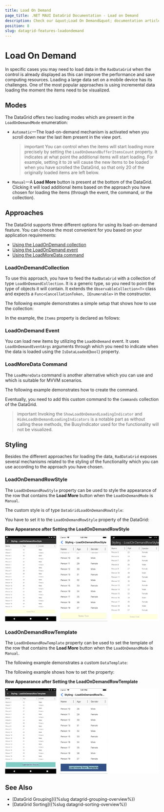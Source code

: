 ```yaml
---
title: Load On Demand
page_title: .NET MAUI DataGrid Documentation - Load on Demand
description: Check our &quot;Load On Demand&quot; documentation article for Telerik DataGrid for .NET MAUI control.
position: 8
slug: datagrid-features-loadondemand
---
```


# Load On Demand

In specific cases you may need to load data in the `RadDataGrid` when the control is already displayed as this can improve the performance and save computing resources. Loading a large data set on a mobile device has its challenges. One of the most popular approaches is using incremental data loading the moment the items need to be visualized.

## Modes

The DataGrid offers two loading modes which are present in the `LoadOnDemandMode` enumeration:

* `Automatic`&mdash;The load-on-demand mechanism is activated when you scroll down near the last item present in the view port.

  >important You can control when the items will start loading more precisely by setting the `LoadOnDemandBufferItemsCount` property. It indicates at what point the additional items will start loading. For example, setting it to `20` will cause the new items to be loaded when you have scrolled the DataGrid, so that only 20 of the originally loaded items are left below.

* `Manual`&mdash;A **Load More** button is present at the bottom of the DataGrid. Clicking it will load additional items based on the approach you have chosen for loading the items (through the event, the command, or the collection).

## Approaches

The DataGrid supports three different options for using its load-on-demand feature. You can choose the most convenient for you based on your application requirements:

 * [Using the LoadOnDemand collection](#loadondemandcollection)
 * [Using the LoadOnDemand event](#loadondemand-event)
 * [Using the LoadMoreData command](#loadmoredata-command)

### LoadOnDemandCollection

To use this approach, you have to feed the `RadDataGrid` with a collection of type `LoadOnDemandCollection`. It is a generic type, so you need to point the type of objects it will contain. It extends the `ObservableCollection<T>` class and expects a `Func<CancellationToken, IEnumerable>` in the constructor.

The following example demonstrates a simple setup that shows how to use the collection:

<snippet id='datagrid-loadondemand-collection-csharp'/>

In the example, the `Items` property is declared as follows:

<snippet id='datagrid-loadondemand-collection-property-csharp'/>

### LoadOnDemand Event

You can load new items by utilizing the `LoadOnDemand` event. It uses `LoadOnDemandEventArgs` arguments through which you need to indicate when the data is loaded using the `IsDataLoaded`(`bool`) property.

<snippet id='datagrid-loadondemand-event-csharp'/>

### LoadMoreData Command

The `LoadMoreData` command is another alternative which you can use and which is suitable for MVVM scenarios.

The following example demonstrates how to create the command.

<snippet id='datagrid-customloadmoredatacommand-csharp'/>

Eventually, you need to add this custom command to the `Commands` collection of the DataGrid.

<snippet id='datagrid-customloadmoredatacommand-addtocollection-csharp'/>

>important Invoking the `ShowLoadOnDemandLoadingIndicator` and `HideLoadOnDemandLoadingIndicators` is a notable part as without calling these methods, the BusyIndicator used for the functionality will not be visualized.

## Styling

Besides the different approaches for loading the data, `RadDataGrid` exposes several mechanisms related to the styling of the functionality which you can use according to the approach you have chosen.

### LoadOnDemandRowStyle

The `LoadOnDemandRowStyle` property can be used to style the appearance of the row that contains the **Load More** button when the `LoadOnDemandMode` is `Manual`.

The custom style is of type `DataGridLoadOnDemandRowStyle`:

<snippet id='datagrid-loadondemandrowstyle-xaml'/>


You have to set it to the `LoadOnDemandRowStyle` property of the DataGrid:

<snippet id='datagrid-setting-loadondemandrowstyle-xaml'/>

**Row Appearance after Setting the LoadOnDemandRowStyle**

![DataGrid LoadOnDemand Row Style](images/datagrid-rowstyle.png)

### LoadOnDemandRowTemplate

The `LoadOnDemandRowTemplate` property can be used to set the template of the row that contains the **Load More** button when the `LoadOnDemandMode` is `Manual`.

The following example demonstrates a custom `DataTemplate`:

<snippet id='datagrid-loadondemandrowtemplate-xaml'/>

The following example shows how to set the property:

<snippet id='datagrid-setting-loadondemandrowtemplate-xaml'/>

**Row Appearance after Setting the LoadOnDemandRowTemplate**

![DataGrid LoadOnDemand Row Style](images/datagrid-rowtemplate.png)

## See Also

* [DataGrid Grouping]({%slug datagrid-grouping-overview%})
* [DataGrid Sorting]({%slug datagrid-sorting-overview%})
